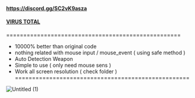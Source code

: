 #### https://discord.gg/SC2vK9asza
#### [VIRUS TOTAL](https://www.virustotal.com/gui/file/7511a90dac3fd6a2fd9ad3fcc164bfb92e780c895039409714610ba1546fadef)
===================================================
- 10000% better than original code
- nothing related with mouse input / mouse_event ( using safe method )
- Auto Detection Weapon
- Simple to use ( only need mouse sens )
- Work all screen resolution ( check folder )
===================================================

![Untitled (1)](https://github.com/user-attachments/assets/7f05951f-e8f0-4bc4-99d5-0c02ccfbfbaa)
